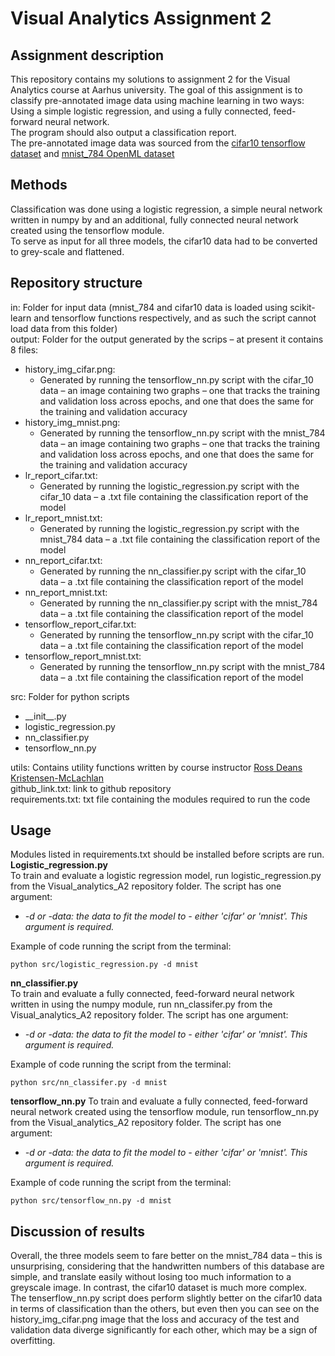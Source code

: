 # Visual Analytics Assignment 2
## Assignment description
This repository contains my solutions to assignment 2 for the Visual Analytics course at Aarhus university. The goal of this assignment is to classify pre-annotated image data using machine learning in two ways: Using a simple logistic regression, and using a fully connected, feed-forward neural network.     
The program should also output a classification report.    
The pre-annotated image data was sourced from the [cifar10 tensorflow dataset](https://www.tensorflow.org/datasets/catalog/cifar10) and [mnist_784 OpenML dataset](https://www.openml.org/search?type=data&sort=runs&id=554&status=active)

## Methods 
Classification was done using a logistic regression, a simple neural network written in numpy by and an additional, fully connected neural network created using the tensorflow module.    
To serve as input for all three models, the cifar10 data had to be converted to grey-scale and flattened.      

## Repository structure
in: Folder for input data (mnist_784 and cifar10 data is loaded using scikit-learn and tensorflow functions respectively, and as such the script cannot load data from this folder)     
output: Folder for the output generated by the scrips – at present it contains 8 files:     
-	history_img_cifar.png: 
    -	Generated by running the tensorflow_nn.py script with the cifar_10 data – an image containing two graphs – one that tracks the training and validation loss across epochs, and one that does the same for the training and validation accuracy 
-	history_img_mnist.png: 
    -	Generated by running the tensorflow_nn.py script with the mnist_784 data – an image containing two graphs – one that tracks the training and validation loss across epochs, and one that does the same for the training and validation accuracy
-	lr_report_cifar.txt: 
    -	Generated by running the logistic_regression.py script with the cifar_10 data – a .txt file containing the classification report of the model
-	lr_report_mnist.txt: 
    -	Generated by running the logistic_regression.py script with the mnist_784 data – a .txt file containing the classification report of the model
-	nn_report_cifar.txt: 
    -	Generated by running the nn_classifier.py script with the cifar_10 data – a .txt file containing the classification report of the model
-	nn_report_mnist.txt: 
    -	Generated by running the nn_classifier.py script with the mnist_784 data – a .txt file containing the classification report of the model
-	tensorflow_report_cifar.txt: 
    -	Generated by running the tensorflow_nn.py script with the cifar_10 data – a .txt file containing the classification report of the model
-	tensorflow_report_mnist.txt: 
    -	Generated by running the tensorflow_nn.py script with the mnist_784 data – a .txt file containing the classification report of the model    

src: Folder for python scripts
- \_\_init__.py
-	logistic_regression.py 
-	nn_classifier.py
-	tensorflow_nn.py

utils: Contains utility functions written by course instructor [Ross Deans Kristensen-McLachlan](https://github.com/rdkm89)    
github_link.txt: link to github repository    
requirements.txt: txt file containing the modules required to run the code    

## Usage 
Modules listed in requirements.txt should be installed before scripts are run.    
__Logistic_regression.py__    
To train and evaluate a logistic regression model, run logistic_regression.py from the Visual_analytics_A2 repository folder. The script has one argument:    
- _-d or -data: the data to fit the model to - either 'cifar' or 'mnist'. This argument is required._

Example of code running the script from the terminal:    
```
python src/logistic_regression.py -d mnist
```
__nn_classifier.py__    
To train and evaluate a fully connected, feed-forward neural network written in using the numpy module, run nn_classifer.py from the Visual_analytics_A2 repository folder. The script has one argument:    
- _-d or -data: the data to fit the model to - either 'cifar' or 'mnist'. This argument is required._

Example of code running the script from the terminal:
```
python src/nn_classifer.py -d mnist
```
__tensorflow_nn.py__
To train and evaluate a fully connected, feed-forward neural network created using the tensorflow module, run tensorflow_nn.py from the Visual_analytics_A2 repository folder. The script has one argument:    
- _-d or -data: the data to fit the model to - either 'cifar' or 'mnist'. This argument is required._

Example of code running the script from the terminal:    
```
python src/tensorflow_nn.py -d mnist
```

## Discussion of results
Overall, the three models seem to fare better on the mnist_784 data – this is unsurprising, considering that the handwritten numbers of this database are simple, and translate easily without losing too much information to a greyscale image. In contrast, the cifar10 dataset is much more complex.    
The tenserflow_nn.py script does perform slightly better on the cifar10 data in terms of classification than the others, but even then you can see on the history_img_cifar.png image that the loss and accuracy of the test and validation data diverge significantly for each other, which may be a sign of overfitting.     
